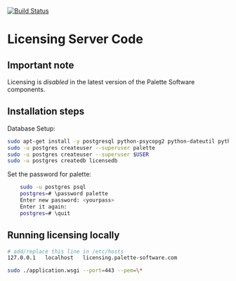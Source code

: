 [![Build Status](https://travis-ci.org/palette-software/palette-insight.svg?branch=master)](https://travis-ci.org/palette-software/palette-insight)

Licensing Server Code
=====================

Important note
--------------

Licensing is _disabled_ in the latest version of the Palette Software components.

Installation steps
-----------------

Database Setup:

```bash
sudo apt-get install -y postgresql python-psycopg2 python-dateutil python-pip
sudo -u postgres createuser --superuser palette
sudo -u postgres createuser --superuser $USER
sudo -u postgres createdb licensedb
```

Set the password for palette:

```bash
    sudo -u postgres psql
    postgres=# \password palette
    Enter new password: <yourpass>
    Enter it again:
    postgres=# \quit
```

Running licensing locally
-------------------------

```bash
# add/replace this line in /etc/hosts
127.0.0.1	localhost	licensing.palette-software.com

sudo ./application.wsgi --port=443 --pem=\*
```
